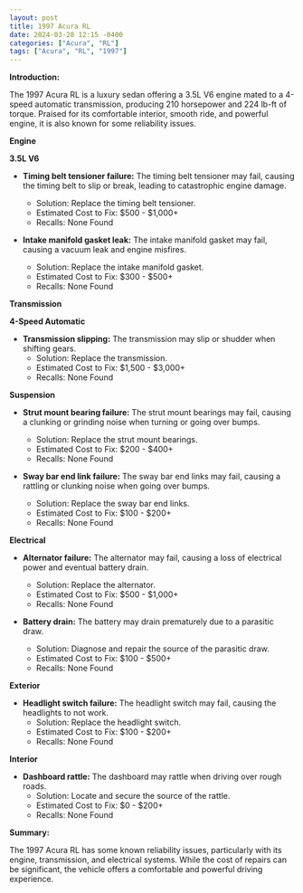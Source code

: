 ```yaml
---
layout: post
title: 1997 Acura RL
date: 2024-03-28 12:15 -0400
categories: ["Acura", "RL"]
tags: ["Acura", "RL", "1997"]
---
```

**Introduction:**

The 1997 Acura RL is a luxury sedan offering a 3.5L V6 engine mated to a 4-speed automatic transmission, producing 210 horsepower and 224 lb-ft of torque. Praised for its comfortable interior, smooth ride, and powerful engine, it is also known for some reliability issues.

**Engine**

**3.5L V6**

* **Timing belt tensioner failure:** The timing belt tensioner may fail, causing the timing belt to slip or break, leading to catastrophic engine damage.
    * Solution: Replace the timing belt tensioner.
    * Estimated Cost to Fix: $500 - $1,000+
    * Recalls: None Found

* **Intake manifold gasket leak:** The intake manifold gasket may fail, causing a vacuum leak and engine misfires.
    * Solution: Replace the intake manifold gasket.
    * Estimated Cost to Fix: $300 - $500+
    * Recalls: None Found

**Transmission**

**4-Speed Automatic**

* **Transmission slipping:** The transmission may slip or shudder when shifting gears.
    * Solution: Replace the transmission.
    * Estimated Cost to Fix: $1,500 - $3,000+
    * Recalls: None Found

**Suspension**

* **Strut mount bearing failure:** The strut mount bearings may fail, causing a clunking or grinding noise when turning or going over bumps.
    * Solution: Replace the strut mount bearings.
    * Estimated Cost to Fix: $200 - $400+
    * Recalls: None Found

* **Sway bar end link failure:** The sway bar end links may fail, causing a rattling or clunking noise when going over bumps.
    * Solution: Replace the sway bar end links.
    * Estimated Cost to Fix: $100 - $200+
    * Recalls: None Found

**Electrical**

* **Alternator failure:** The alternator may fail, causing a loss of electrical power and eventual battery drain.
    * Solution: Replace the alternator.
    * Estimated Cost to Fix: $500 - $1,000+
    * Recalls: None Found

* **Battery drain:** The battery may drain prematurely due to a parasitic draw.
    * Solution: Diagnose and repair the source of the parasitic draw.
    * Estimated Cost to Fix: $100 - $500+
    * Recalls: None Found

**Exterior**

* **Headlight switch failure:** The headlight switch may fail, causing the headlights to not work.
    * Solution: Replace the headlight switch.
    * Estimated Cost to Fix: $100 - $200+
    * Recalls: None Found

**Interior**

* **Dashboard rattle:** The dashboard may rattle when driving over rough roads.
    * Solution: Locate and secure the source of the rattle.
    * Estimated Cost to Fix: $0 - $200+
    * Recalls: None Found

**Summary:**

The 1997 Acura RL has some known reliability issues, particularly with its engine, transmission, and electrical systems. While the cost of repairs can be significant, the vehicle offers a comfortable and powerful driving experience.
